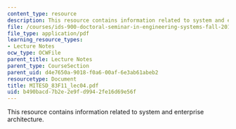 ```yaml
---
content_type: resource
description: This resource contains information related to system and enterprise architecture.
file: /courses/ids-900-doctoral-seminar-in-engineering-systems-fall-2011/b490bacd7b2e2e9fd9942fe16d69e56f_MITESD_83F11_lec04.pdf
file_type: application/pdf
learning_resource_types:
- Lecture Notes
ocw_type: OCWFile
parent_title: Lecture Notes
parent_type: CourseSection
parent_uid: d4e7650a-9018-f0a6-00af-6e3ab61abeb2
resourcetype: Document
title: MITESD_83F11_lec04.pdf
uid: b490bacd-7b2e-2e9f-d994-2fe16d69e56f
---
```

This resource contains information related to system and enterprise architecture.